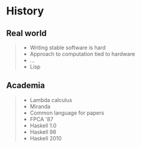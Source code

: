 # History

## Real world

> - Writing stable software is hard
> - Approach to computation tied to hardware
> - ...
> - Lisp

## Academia

> - Lambda calculus
> - Miranda
> - Common language for papers
> - FPCA '87
> - Haskell 1.0
> - Haskell 98
> - Haskell 2010

